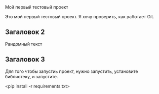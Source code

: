 Мой первый тестовый проект 

Это мой первый тестовый проект. Я хочу проверить, как работает Git.

## Загаловок 2

Рандомный текст 

##  Загаловок 3

Для того чтобы запустиь проект, нужно запустить, установите библиотеку, и запустите.

<pip install -r requirements.txt>